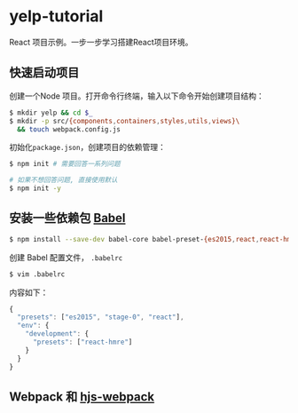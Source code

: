 # yelp-tutorial
React 项目示例。一步一步学习搭建React项目环境。
## 快速启动项目
创建一个Node 项目。打开命令行终端，输入以下命令开始创建项目结构：
```sh
$ mkdir yelp && cd $_
$ mkdir -p src/{components,containers,styles,utils,views}\
  && touch webpack.config.js
```
初始化`package.json`，创建项目的依赖管理：
```sh
$ npm init # 需要回答一系列问题

# 如果不想回答问题, 直接使用默认
$ npm init -y
```
## 安装一些依赖包 [Babel](https://babeljs.io/)
```sh
$ npm install --save-dev babel-core babel-preset-{es2015,react,react-hmre,stage-0}
```
创建 Babel 配置文件， `.babelrc`
```sh
$ vim .babelrc
```
内容如下：
```javascript
{
  "presets": ["es2015", "stage-0", "react"],
  "env": {
    "development": {
      "presets": ["react-hmre"]
    }
  }
}
```
## Webpack 和 [hjs-webpack](https://github.com/HenrikJoreteg/hjs-webpack "webpack 启动器")

